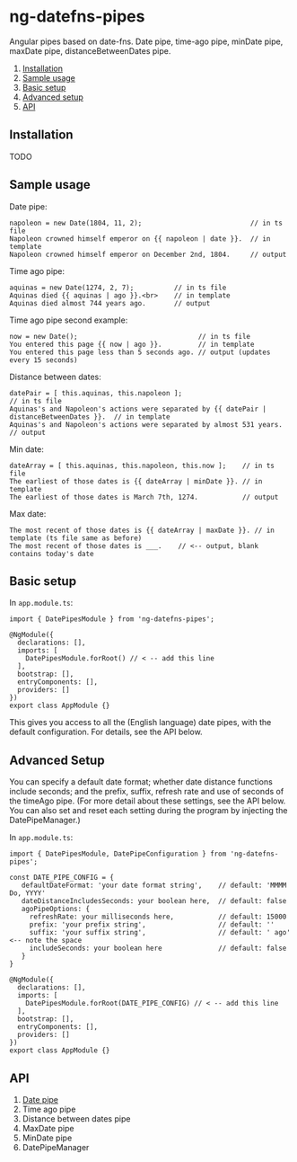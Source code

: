 # ng-datefns-pipes
Angular pipes based on date-fns. Date pipe, time-ago pipe, minDate pipe, maxDate pipe, distanceBetweenDates pipe.

1. [Installation](https://github.com/Aaron-Sterling/ng-datefns-pipes/blob/master/README.md#installation)
2. [Sample usage](https://github.com/Aaron-Sterling/ng-datefns-pipes/blob/master/README.md#sample-usage)
3. [Basic setup](https://github.com/Aaron-Sterling/ng-datefns-pipes/blob/master/README.md#basic-setup)
4. [Advanced setup](https://github.com/Aaron-Sterling/ng-datefns-pipes/blob/master/README.md#advanced-setup)
5. [API](https://github.com/Aaron-Sterling/ng-datefns-pipes/blob/master/README.md#api)

## Installation
TODO

## Sample usage
Date pipe:
```
napoleon = new Date(1804, 11, 2);                           // in ts file
Napoleon crowned himself emperor on {{ napoleon | date }}.  // in template
Napoleon crowned himself emperor on December 2nd, 1804.     // output
```
Time ago pipe:
```
aquinas = new Date(1274, 2, 7);          // in ts file
Aquinas died {{ aquinas | ago }}.<br>    // in template
Aquinas died almost 744 years ago.       // output
```
Time ago pipe second example:
```
now = new Date();                              // in ts file
You entered this page {{ now | ago }}.         // in template
You entered this page less than 5 seconds ago. // output (updates every 15 seconds)
```
Distance between dates:
```
datePair = [ this.aquinas, this.napoleon ];                                                // in ts file
Aquinas's and Napoleon's actions were separated by {{ datePair | distanceBetweenDates }}.  // in template
Aquinas's and Napoleon's actions were separated by almost 531 years.                       // output
```
Min date:
```
dateArray = [ this.aquinas, this.napoleon, this.now ];    // in ts file
The earliest of those dates is {{ dateArray | minDate }}. // in template
The earliest of those dates is March 7th, 1274.           // output 
```
Max date:
```
The most recent of those dates is {{ dateArray | maxDate }}. // in template (ts file same as before)
The most recent of those dates is ___.    // <-- output, blank contains today's date
```

## Basic setup
In ```app.module.ts```:
```
import { DatePipesModule } from 'ng-datefns-pipes';

@NgModule({
  declarations: [],
  imports: [
    DatePipesModule.forRoot() // < -- add this line
  ],
  bootstrap: [],
  entryComponents: [],
  providers: []
})
export class AppModule {}
```
This gives you access to all the (English language) date pipes, with the default configuration. For details, see the API below.
## Advanced Setup
You can specify a default date format; whether date distance functions include seconds; and the prefix, suffix, refresh rate and use of seconds of the timeAgo pipe. (For more detail about these settings, see the API below. You can also set and reset each setting during the program by injecting the DatePipeManager.)

In ```app.module.ts```:
```
import { DatePipesModule, DatePipeConfiguration } from 'ng-datefns-pipes';

const DATE_PIPE_CONFIG = {
   defaultDateFormat: 'your date format string',    // default: 'MMMM Do, YYYY'
   dateDistanceIncludesSeconds: your boolean here,  // default: false
   agoPipeOptions: {
     refreshRate: your milliseconds here,           // default: 15000
     prefix: 'your prefix string',                  // default: ''
     suffix: 'your suffix string',                  // default: ' ago' <-- note the space
     includeSeconds: your boolean here              // default: false
   }
}

@NgModule({
  declarations: [],
  imports: [
    DatePipesModule.forRoot(DATE_PIPE_CONFIG) // < -- add this line
  ],
  bootstrap: [],
  entryComponents: [],
  providers: []
})
export class AppModule {}
```

## API

1. [Date pipe](docs/api/date-pipe.md)
2. Time ago pipe
3. Distance between dates pipe
4. MaxDate pipe
5. MinDate pipe
6. DatePipeManager
